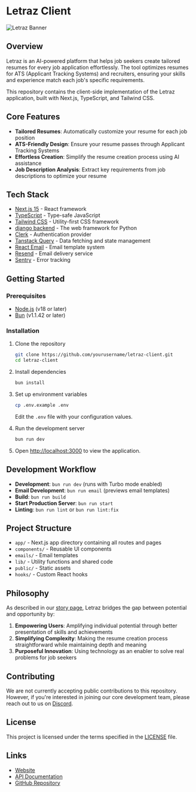 # Letraz Client

![Letraz Banner](https://i.imgur.com/pLMcA9a.png)

## Overview

Letraz is an AI-powered platform that helps job seekers create tailored resumes for every job application effortlessly. The tool optimizes resumes for ATS (Applicant Tracking Systems) and recruiters, ensuring your skills and experience match each job's specific requirements.

This repository contains the client-side implementation of the Letraz application, built with Next.js, TypeScript, and Tailwind CSS.

## Core Features

- **Tailored Resumes**: Automatically customize your resume for each job position
- **ATS-Friendly Design**: Ensure your resume passes through Applicant Tracking Systems
- **Effortless Creation**: Simplify the resume creation process using AI assistance
- **Job Description Analysis**: Extract key requirements from job descriptions to optimize your resume

## Tech Stack

- [Next.js 15](https://nextjs.org/) - React framework
- [TypeScript](https://www.typescriptlang.org/) - Type-safe JavaScript
- [Tailwind CSS](https://tailwindcss.com/) - Utility-first CSS framework
- [django backend](https://www.djangoproject.com/) - The web framework for Python
- [Clerk](https://clerk.com/) - Authentication provider
- [Tanstack Query](https://tanstack.com/query/latest) - Data fetching and state management
- [React Email](https://react.email/) - Email template system
- [Resend](https://resend.com/) - Email delivery service
- [Sentry](https://sentry.io/) - Error tracking

## Getting Started

### Prerequisites

- [Node.js](https://nodejs.org/en/) (v18 or later)
- [Bun](https://bun.sh/) (v1.1.42 or later)

### Installation

1. Clone the repository
   ```bash
   git clone https://github.com/yourusername/letraz-client.git
   cd letraz-client
   ```

2. Install dependencies
   ```bash
   bun install
   ```

3. Set up environment variables
   ```bash
   cp .env.example .env
   ```
   Edit the `.env` file with your configuration values.

4. Run the development server
   ```bash
   bun run dev
   ```

5. Open [http://localhost:3000](http://localhost:3000) to view the application.

## Development Workflow

- **Development**: `bun run dev` (runs with Turbo mode enabled)
- **Email Development**: `bun run email` (previews email templates)
- **Build**: `bun run build`
- **Start Production Server**: `bun run start`
- **Linting**: `bun run lint` or `bun run lint:fix`

## Project Structure

- `app/` - Next.js app directory containing all routes and pages
- `components/` - Reusable UI components
- `emails/` - Email templates
- `lib/` - Utility functions and shared code
- `public/` - Static assets
- `hooks/` - Custom React hooks

## Philosophy

As described in our [story page](https://letraz.app/story), Letraz bridges the gap between potential and opportunity by:

1. **Empowering Users**: Amplifying individual potential through better presentation of skills and achievements
2. **Simplifying Complexity**: Making the resume creation process straightforward while maintaining depth and meaning
3. **Purposeful Innovation**: Using technology as an enabler to solve real problems for job seekers

## Contributing

We are not currently accepting public contributions to this repository. However, if you're interested in joining our core development team, please reach out to us on [Discord](https://discord.gg/letraz).

## License

This project is licensed under the terms specified in the [LICENSE](LICENSE) file.

## Links

- [Website](https://letraz.app)
- [API Documentation](https://outline.letraz.app/introduction)
- [GitHub Repository](https://github.com/pingSubhajit/letraz)
